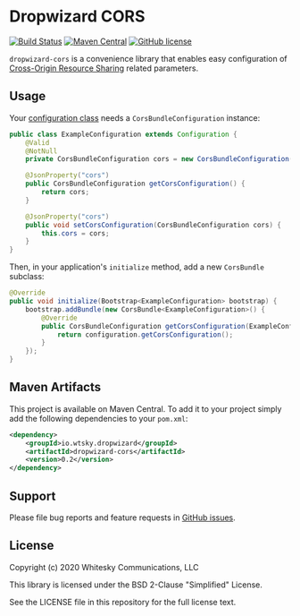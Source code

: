 Dropwizard CORS
===================
[![Build Status](https://travis-ci.org/sjthomason/dropwizard-cors.svg?branch=master)](https://travis-ci.org/sjthomason/dropwizard-cors)
[![Maven Central](https://img.shields.io/maven-central/v/io.dropwizard.modules/dropwizard-protobuf.svg?style=flat-square)](https://maven-badges.herokuapp.com/maven-central/io.wtsky.dropwizard/dropwizard-cors/)
[![GitHub license](https://img.shields.io/github/license/sjthomason/dropwizard-cors.svg?style=flat-square)](https://github.com/sjthomason/dropwizard-cors/tree/master)


`dropwizard-cors` is a convenience library that enables easy configuration of [Cross-Origin Resource Sharing](https://developer.mozilla.org/en-US/docs/Web/HTTP/CORS) related parameters.

Usage
-----

Your [configuration class](https://www.dropwizard.io/en/latest/manual/core.html#man-core-configuration) needs a
`CorsBundleConfiguration` instance:

```java
public class ExampleConfiguration extends Configuration {
    @Valid
    @NotNull
    private CorsBundleConfiguration cors = new CorsBundleConfiguration();

    @JsonProperty("cors")
    public CorsBundleConfiguration getCorsConfiguration() {
        return cors;
    }

    @JsonProperty("cors")
    public void setCorsConfiguration(CorsBundleConfiguration cors) {
        this.cors = cors;
    }
}
```

Then, in your application's ``initialize`` method, add a new `CorsBundle` subclass:

```java
@Override
public void initialize(Bootstrap<ExampleConfiguration> bootstrap) {
    bootstrap.addBundle(new CorsBundle<ExampleConfiguration>() {
        @Override
        public CorsBundleConfiguration getCorsConfiguration(ExampleConfiguration configuration) {
            return configuration.getCorsConfiguration();
        }
    });
}
```

Maven Artifacts
---------------

This project is available on Maven Central. To add it to your project simply add the following dependencies to your `pom.xml`:

```xml
<dependency>
    <groupId>io.wtsky.dropwizard</groupId>
    <artifactId>dropwizard-cors</artifactId>
    <version>0.2</version>
</dependency>
```

Support
-------

Please file bug reports and feature requests in [GitHub issues](https://github.com/sjthomason/dropwizard-cors/issues).


License
-------

Copyright (c) 2020 Whitesky Communications, LLC

This library is licensed under the BSD 2-Clause "Simplified" License.

See the LICENSE file in this repository for the full license text.
